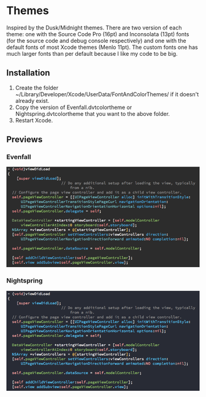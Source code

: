 # Themes

Inspired by the Dusk/Midnight themes. There are two version of each theme: one with the Source Code Pro (16pt) and Inconsolata (13pt) fonts (for the source code and debug console respectively) and one with the default fonts of most Xcode themes (Menlo 11pt). The custom fonts one has much larger fonts than per default because I like my code to be big.

## Installation

1. Create the folder ~/Library/Developer/Xcode/UserData/FontAndColorThemes/ if it doesn't already exist.
2. Copy the version of Evenfall.dvtcolortheme or Nightspring.dvtcolortheme that you want to the above folder.
3. Restart Xcode.

## Previews
### Evenfall
![Evenfall](evenfall.png)

### Nightspring
![Nightspring](nightspring.png)